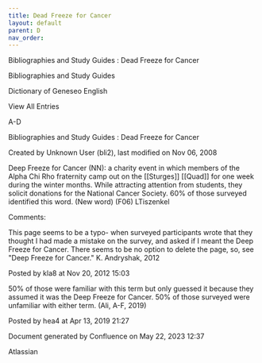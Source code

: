 ```yaml
---
title: Dead Freeze for Cancer
layout: default
parent: D
nav_order:
---
```


Bibliographies and Study Guides : Dead Freeze for Cancer

Bibliographies and Study Guides

Dictionary of Geneseo English

View All Entries

A-D

Bibliographies and Study Guides : Dead Freeze for Cancer

Created by  Unknown User (bli2), last modified on Nov 06, 2008

Deep Freeze for Cancer (NN): a charity event in which members of the Alpha Chi Rho fraternity camp out on the [[Sturges]] [[Quad]] for one week during the winter months. While attracting attention from students, they solicit donations for the National Cancer Society. 60% of those surveyed identified this word. (New word) (F06) LTiszenkel

Comments:

This page seems to be a typo- when surveyed participants wrote that they thought I had made a mistake on the survey, and asked if I meant the Deep Freeze for Cancer. There seems to be no option to delete the page, so, see &quot;Deep Freeze for Cancer.&quot; K. Andryshak, 2012

Posted by kla8 at Nov 20, 2012 15:03

50% of those were familiar with this term but only guessed it because they assumed it was the Deep Freeze for Cancer. 50% of those surveyed were unfamiliar with either term. (Ali, A-F, 2019)

Posted by hea4 at Apr 13, 2019 21:27

Document generated by Confluence on May 22, 2023 12:37

Atlassian
